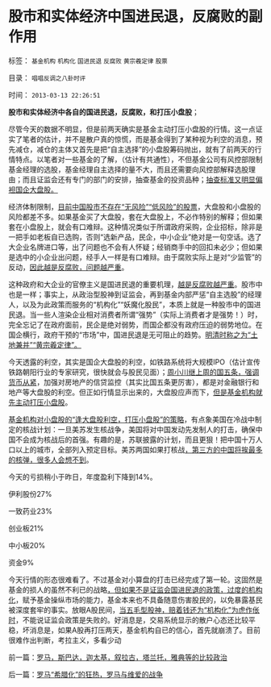 # 股市和实体经济中国进民退，反腐败的副作用

标签： `基金机构` `机构化` `国进民退` `反腐败` `黄宗羲定律` `股票` 

目录： `唱唱反调之八卦时评`

时间： `2013-03-13 22:26:51`

**股市和实体经济中各自的国进民退，反腐败，和打压小盘股**；

尽管今天的数据不明显，但是前两天确实是基金主动打压小盘股的行情。这一点证实了笔者的估计，并不是散户真的惊慌，而是基金得到了某种视为利空的消息，预先减仓，减仓的主体又首先是把“自主选择”的小盘股筹码抛出，就有了前两天的行情特点。以笔者对一些基金的了解，（估计有共通性），不但基金公司有风控部限制基金经理的选股，基金经理自主选择的量不大，而且还需要向风控部解释选股理由；而且证监会还有专门的部门的安排，抽查基金的投资品种；[抽查标准又明显偏袒国企大盘股。](../../../2011/1/18/大象有癌症，小猴扛大旗!.md)

经济体制限制，[目前中国股市不存在“无风险”“低风险”的股票](../../../2012/1/5/为什么持币散户，不如持有股票？人为加大的风险！.md)，大盘股和小盘股的风险都差不多。如果基金买了大盘股，套在大盘股上，不必作特别的解释；但如果套在小盘股上，就会有口难辩。这种情况类似于所谓政府采购，企业招标，除非是一把手如老板自已选购，否则“选新产品，民企，中小企业”绝对是一句空话。选了大企业名牌进口等，出了问题也不会有人怀疑；经销商手中的回扣未必少；但如果是选中的小企业出问题，经手人一样是有口难辩。由于腐败实际上是对“少监管”的反动，[因此越是反腐败，问题越严重](../../../2013/3/9/反腐败是想当然的“开源，节流”，终将退化为黄宗羲定律.md)。

这种政府和大企业的官僚主义是国进民退的重要机理，[越是反腐败越严重](../../../2013/2/11/国企与市场势不两立！明朝政府相信市场，就不需要国企！.md)。股市中也是一样；事实上，从政治型股神到证监会，再到基金内部严惩“自主选股”的经理人，以及为此政策而服务的“机构化”“妖魔化股民”，本质上就是一种股市中的国进民退。当一些人渲染企业相对消费者所谓“强势”（实际上消费者才是强势！）时，完全忘记了在政府面前，民企是绝对弱势，而国企都没有政府压迫的弱势地位。在国企横行，政府干预的“市场”中，国进民退是无可阻止的趋势。[明清时称之为“土地兼并”“黄宗羲定律”。](../../../2012/6/13/革命终归是无效的折腾，公有制社会人人闹革命.md)

今天透露的利空，其实是国企大盘股的利空，如铁路系统将大规模IPO（估计宣传铁路朝阳行业的专家研究，很快就会与股民见面）；[周小川继上周的国五条，强调货币从紧](../../../2012/3/7/股市投资怎样才能发扬雷锋精神？.md)，加强对房地产的信贷监控（其实比国五条更厉害），都是对金融银行和地产等大盘股的利空。但正如行情显示出来的，大盘股应声而下，[但是基金机构就先主动打压小盘股](../../../2012/1/5/A股机构化超过60-，还打压小盘股，就注定大熊市.md)。

[基金机构对小盘股的“逢大盘股利空，打压小盘股”的策略](../../../2011/4/28/打压小盘股，成功制造了股灾.md)，有点象美国在冷战中制定的核战计划：一旦美苏发生核战争，美国将对中国发动先发制人的打击，确保中国不会成为核战后的首强。有趣的是，苏联披露的计划，而且更狠！把中国十万人口以上的城市，全部列入预定目标。美苏两国如果打核战[，第三方的中国将挨最多的核弹，很多人会想不到](../../../2012/5/20/苏联军事肢解文革中国的PlanB的可行性.md)。

今天的亏损稍小于昨日，年度盈利下降到14%。

伊利股份27%

一致药业23%

创业板21%

中小板20%

资金9%

今天行情的形态很难看了。不过基金对小算盘的打击已经完成了第一轮。这固然是基金的损人的虽然不利已的战略[，但如果不是证监会国进民退的政策，过度的机构化](../../../2012/4/24/强盗逻辑正在制造空前的金融危机和经济危机.md)，赋予基金操纵市场的能力，基金本来也不具备随意伤害股民的，以免暴露基民被深度套牢的事实。放眼A股民间，[当五毛型股神，赔着钱还为“机构化”为虎作伥时](../../../2012/8/28/损人不利已的愚暴贱民.md)，不能说证监会政策是失败的。好消息是，交易系统显示的散户心态还比较平稳，坏消息是，如果A股再打压两天，基金机构自已的信心，首先就崩溃了。目前很难作出判断，考拉主义，多看少动



前一篇：[罗马，斯巴达，迦太基，叙拉古，塔兰托，雅典等的比较政治](../../../2013/3/13/罗马，斯巴达，迦太基，叙拉古，塔兰托，雅典等的比较政治.md)

后一篇：[罗马“希腊化”的狂热，罗马与维爱的战争](../../../2013/3/14/罗马“希腊化”的狂热，罗马与维爱的战争.md)